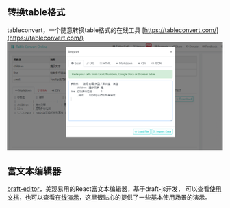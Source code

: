 ## 转换table格式
tableconvert，一个随意转换table格式的在线工具
[https://tableconvert.com/](https://tableconvert.com/)
![tabel_convert](./imgs/tabel_convert.png)

## 富文本编辑器
[braft-editor](https://github.com/margox/braft-editor)，美观易用的React富文本编辑器，基于draft-js开发，
可以查看[使用文档](https://www.yuque.com/braft-editor/be)，也可以查看[在线演示](https://braft.margox.cn/demos/basic)，这里很贴心的提供了一些基本使用场景的演示。